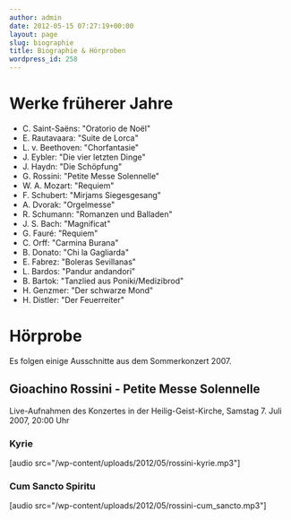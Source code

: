 ```yaml
---
author: admin
date: 2012-05-15 07:27:19+00:00
layout: page
slug: biographie
title: Biographie & Hörproben
wordpress_id: 258
---
```


# Werke früherer Jahre
  * C. Saint-Saëns: "Oratorio de Noël"
  * E. Rautavaara: "Suite de Lorca"
  * L. v. Beethoven: "Chorfantasie"
  * J. Eybler: "Die vier letzten Dinge"
  * J. Haydn: "Die Schöpfung"
  * G. Rossini: "Petite Messe Solennelle"
  * W. A. Mozart: "Requiem"
  * F. Schubert: "Mirjams Siegesgesang"
  * A. Dvorak: "Orgelmesse"
  * R. Schumann: "Romanzen und Balladen"
  * J. S. Bach: "Magnificat"
  * G. Fauré: "Requiem"
  * C. Orff: "Carmina Burana"
  * B. Donato: "Chi la Gagliarda"
  * E. Fabrez: "Boleras Sevillanas"
  * L. Bardos: "Pandur andandori"
  * B. Bartok: "Tanzlied aus Poniki/Medizibrod"
  * H. Genzmer: "Der schwarze Mond"
  * H. Distler: "Der Feuerreiter"
# Hörprobe

Es folgen einige Ausschnitte aus dem Sommerkonzert 2007.

## Gioachino Rossini - Petite Messe Solennelle

Live-Aufnahmen des Konzertes in der Heilig-Geist-Kirche, Samstag 7. Juli 2007, 20:00 Uhr

### Kyrie

[audio src="/wp-content/uploads/2012/05/rossini-kyrie.mp3"]
### Cum Sancto Spiritu

[audio src="/wp-content/uploads/2012/05/rossini-cum_sancto.mp3"]
